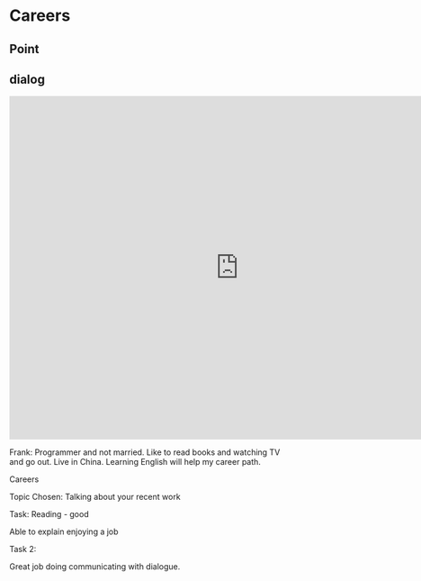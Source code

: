 # Careers

## Point



## dialog

<iframe name="easyXDM_default6108_provider" id="easyXDM_default6108_provider" src="https://cns.ef-cdn.com/Juno/EvcContent/15/07/0/Careers/index.html?api_v=0.0.13&amp;accessKey=704be358-36af-419c-8374-214345446023&amp;attendanceToken=e9bdc802-07d6-4c94-8b84-df9b3008f653&amp;xdm_e=https%3A%2F%2Fevc.ef.com.cn&amp;xdm_c=default6108&amp;xdm_p=1" frameborder="0" style="box-sizing: border-box; width: 813px; height: 609.75px;"></iframe>

Frank: Programmer and not married. Like to read books and watching TV and go out. Live in China. Learning English will help my career path. 



Careers 



Topic Chosen: Talking about your recent work 



Task: Reading - good 

Able to explain enjoying a job



Task 2: 



Great job doing communicating with dialogue.